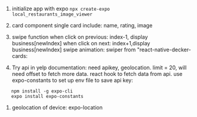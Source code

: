 1. initialize app with expo
```npx create-expo local_restaurants_image_viewer```
2. card component 
single card include: name, rating, image 

3. swipe function
when click on previous: index-1, display business[newIndex]
when click on next: index+1,display business[newIndex]
swipe animation: swiper from "react-native-decker-cards:
3. Try api in yelp documentation: 
need apikey, geolocation. limit = 20, will need offset to fetch more data. 
   react hook to fetch data from api. 
   use expo-constants to set up env file to save api key:
```
   npm install -g expo-cli
   expo install expo-constants
```
1. geolocation of device: expo-location